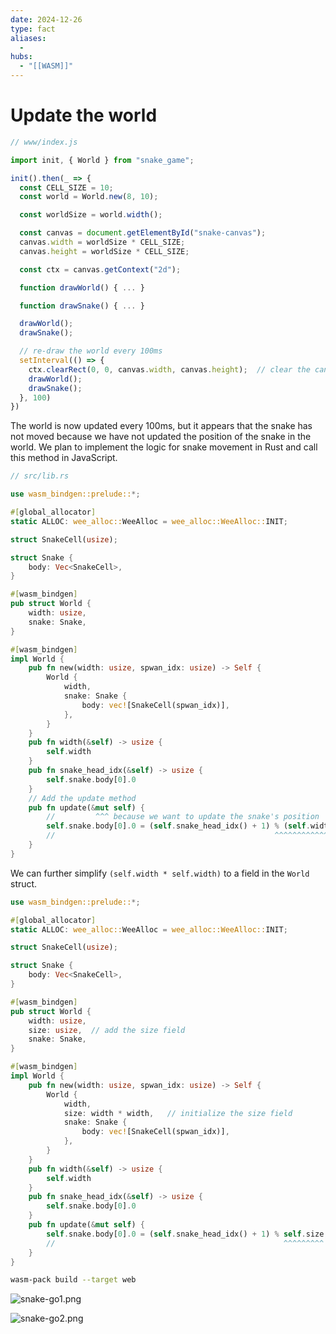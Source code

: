 ```yaml
---
date: 2024-12-26
type: fact
aliases:
  -
hubs:
  - "[[WASM]]"
---
```


# Update the world

```js
// www/index.js

import init, { World } from "snake_game";

init().then(_ => {
  const CELL_SIZE = 10;
  const world = World.new(8, 10);

  const worldSize = world.width();

  const canvas = document.getElementById("snake-canvas");
  canvas.width = worldSize * CELL_SIZE;
  canvas.height = worldSize * CELL_SIZE;

  const ctx = canvas.getContext("2d");

  function drawWorld() { ... }

  function drawSnake() { ... }

  drawWorld();
  drawSnake();

  // re-draw the world every 100ms
  setInterval(() => {
    ctx.clearRect(0, 0, canvas.width, canvas.height);  // clear the canvas before re-drawing
    drawWorld();
    drawSnake();
  }, 100)
})

```

The world is now updated every 100ms, but it appears that the snake has not moved because we have not updated the position of the snake in the world. We plan to implement the logic for snake movement in Rust and call this method in JavaScript.

```rs
// src/lib.rs 

use wasm_bindgen::prelude::*;

#[global_allocator]
static ALLOC: wee_alloc::WeeAlloc = wee_alloc::WeeAlloc::INIT;

struct SnakeCell(usize);

struct Snake {
    body: Vec<SnakeCell>,
}

#[wasm_bindgen]
pub struct World {
    width: usize,
    snake: Snake,
}

#[wasm_bindgen]
impl World {
    pub fn new(width: usize, spwan_idx: usize) -> Self {
        World {
            width,
            snake: Snake {
                body: vec![SnakeCell(spwan_idx)],
            },
        }
    }
    pub fn width(&self) -> usize {
        self.width
    }
    pub fn snake_head_idx(&self) -> usize {
        self.snake.body[0].0
    }
    // Add the update method
    pub fn update(&mut self) {
        //         ^^^ because we want to update the snake's position
        self.snake.body[0].0 = (self.snake_head_idx() + 1) % (self.width * self.width);
        //                                                 ^^^^^^^^^^^^^^^^^^^^^^^^^^^ when the snake position reaches the end of the world, it should wrap around
    }
}
```

We can further simplify `(self.width * self.width)` to a field in the `World` struct.

```rs
use wasm_bindgen::prelude::*;

#[global_allocator]
static ALLOC: wee_alloc::WeeAlloc = wee_alloc::WeeAlloc::INIT;

struct SnakeCell(usize);

struct Snake {
    body: Vec<SnakeCell>,
}

#[wasm_bindgen]
pub struct World {
    width: usize,
    size: usize,  // add the size field
    snake: Snake,
}

#[wasm_bindgen]
impl World {
    pub fn new(width: usize, spwan_idx: usize) -> Self {
        World {
            width,
            size: width * width,   // initialize the size field
            snake: Snake {
                body: vec![SnakeCell(spwan_idx)],
            },
        }
    }
    pub fn width(&self) -> usize {
        self.width
    }
    pub fn snake_head_idx(&self) -> usize {
        self.snake.body[0].0
    }
    pub fn update(&mut self) {
        self.snake.body[0].0 = (self.snake_head_idx() + 1) % self.size;
        //                                                   ^^^^^^^^^ use the size field to simplify the codes
    }
}

```

```bash
wasm-pack build --target web
```

![snake-go1.png](../assets/imgs/snake-go1.png)

![snake-go2.png](../assets/imgs/snake-go2.png)


